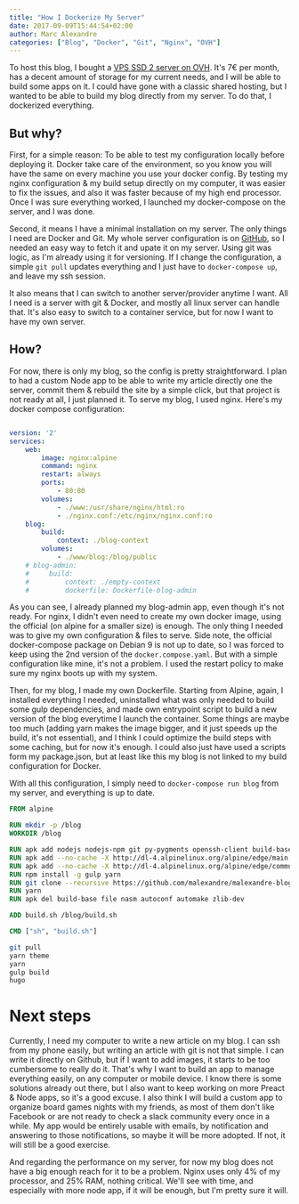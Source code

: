 ```yaml
---
title: "How I Dockerize My Server"
date: 2017-09-09T15:44:54+02:00
author: Marc Alexandre
categories: ["Blog", "Docker", "Git", "Nginx", "OVH"]
---
```


To host this blog, I bought a [VPS SSD 2 server on OVH](https://www.ovh.com/us/vps/vps-ssd.xml). It's 7€ per month, has a decent amount of storage for my current needs, and I will be able to build some apps on it. I could have gone with a classic shared hosting, but I wanted to be able to build my blog directly from my server. To do that, I dockerized everything.

<!-- more -->

## But why?

First, for a simple reason: To be able to test my configuration locally before deploying it. Docker take care of the environment, so you know you will have the same on every machine you use your docker config. By testing my nginx configuration & my build setup directly on my computer, it was easier to fix the issues, and also it was faster because of my high end processor. Once I was sure everything worked, I launched my docker-compose on the server, and I was done.

Second, it means I have a minimal installation on my server. The only things I need are Docker and Git. My whole server configuration is on [GitHub](https://github.com/malexandre/personal-server), so I needed an easy way to fetch it and upate it on my server. Using git was logic, as I'm already using it for versioning. If I change the configuration, a simple `git pull` updates everything and I just have to `docker-compose up`, and leave my ssh session.

It also means that I can switch to another server/provider anytime I want. All I need is a server with git & Docker, and mostly all linux server can handle that. It's also easy to switch to a container service, but for now I want to have my own server.

## How?

For now, there is only my blog, so the config is pretty straightforward. I plan to had a custom Node app to be able to write my article directly one the server, commit them & rebuild the site by a simple click, but that project is not ready at all, I just planned it. To serve my blog, I used nginx. Here's my docker compose configuration:

```yaml

version: '2'
services:
    web:
        image: nginx:alpine
        command: nginx
        restart: always
        ports:
            - 80:80
        volumes:
            - ./www:/usr/share/nginx/html:ro
            - ./nginx.conf:/etc/nginx/nginx.conf:ro
    blog:
        build:
            context: ./blog-context
        volumes:
            - ./www/blog:/blog/public
    # blog-admin:
    #     build:
    #         context: ./empty-context
    #         dockerfile: Dockerfile-blog-admin
```

As you can see, I already planned my blog-admin app, even though it's not ready. For nginx, I didn't even need to create my own docker image, using the official (on alpine for a smaller size) is enough. The only thing I needed was to give my own configuration & files to serve. Side note, the official docker-compose package on Debian 9 is not up to date, so I was forced to keep using the 2nd version of the `docker.compose.yaml`. But with a simple configuration like mine, it's not a problem. I used the restart policy to make sure my nginx boots up with my system.

Then, for my blog, I made my own Dockerfile. Starting from Alpine, again, I installed everything I needed, uninstalled what was only needed to build some gulp dependencies, and made own entrypoint script to build a new version of the blog everytime I launch the container. Some things are maybe too much (adding yarn makes the image bigger, and it just speeds up the build, it's not essential), and I think I could optimize the build steps with some caching, but for now it's enough. I could also just have used a scripts form my package.json, but at least like this my blog is not linked to my build configuration for Docker.

With all this configuration, I simply need to `docker-compose run blog` from my server, and everything is up to date.

```Dockerfile
FROM alpine

RUN mkdir -p /blog
WORKDIR /blog

RUN apk add nodejs nodejs-npm git py-pygments openssh-client build-base file nasm autoconf --no-cache
RUN apk add --no-cache -X http://dl-4.alpinelinux.org/alpine/edge/main automake zlib-dev
RUN apk add --no-cache -X http://dl-4.alpinelinux.org/alpine/edge/community hugo
RUN npm install -g gulp yarn
RUN git clone --recursive https://github.com/malexandre/malexandre-blog.git .
RUN yarn
RUN apk del build-base file nasm autoconf automake zlib-dev

ADD build.sh /blog/build.sh

CMD ["sh", "build.sh"]
```

```bash
git pull
yarn theme
yarn
gulp build
hugo
```

# Next steps

Currently, I need my computer to write a new article on my blog. I can ssh from my phone easily, but writing an article with git is not that simple. I can write it directly on Github, but if I want to add images, it starts to be too cumbersome to really do it. That's why I want to build an app to manage everything easily, on any computer or mobile device. I know there is some solutions already out there, but I also want to keep working on more Preact & Node apps, so it's a good excuse. I also think I will build a custom app to organize board games nights with my friends, as most of them don't like Facebook or are not ready to check a slack community every once in a while. My app would be entirely usable with emails, by notification and answering to those notifications, so maybe it will be more adopted. If not, it will still be a good exercise.

And regarding the performance on my server, for now my blog does not have a big enough reach for it to be a problem. Nginx uses only 4% of my processor, and 25% RAM, nothing critical. We'll see with time, and especially with more node app, if it will be enough, but I'm pretty sure it will.
